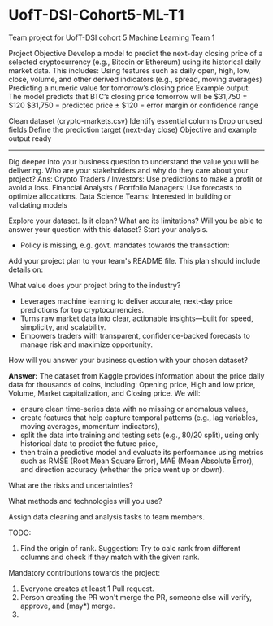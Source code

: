 # UofT-DSI-Cohort5-ML-T1
Team project for UofT-DSI cohort 5 Machine Learning Team 1


Project Objective
Develop a model to predict the next-day closing price of a selected cryptocurrency (e.g., Bitcoin or Ethereum) using its historical daily market data.
This includes:
Using features such as daily open, high, low, close, volume, and other derived indicators (e.g., spread, moving averages)
Predicting a numeric value for tomorrow’s closing price
 Example output:
The model predicts that BTC’s closing price tomorrow will be $31,750 ± $120
$31,750 = predicted price
± $120 = error margin or confidence range

Clean dataset (crypto-markets.csv)
Identify essential columns
Drop unused fields
Define the prediction target (next-day close)
Objective and example output ready


----------------------------------------------------------------------------------
Dig deeper into your business question to understand the value you will be delivering.
Who are your stakeholders and why do they care about your project?
Ans: 
Crypto Traders / Investors: Use predictions to make a profit or avoid a loss.
Financial Analysts / Portfolio Managers: Use forecasts to optimize allocations.
Data Science Teams: Interested in building or validating models

Explore your dataset.
Is it clean? What are its limitations? Will you be able to answer your question with this dataset?
Start your analysis.
- Policy is missing, e.g. govt. mandates towards the transaction: 

Add your project plan to your team's README file.
This plan should include details on:

What value does your project bring to the industry?
- Leverages machine learning to deliver accurate, next-day price predictions for top cryptocurrencies.
- Turns raw market data into clear, actionable insights—built for speed, simplicity, and scalability.
- Empowers traders with transparent, confidence-backed forecasts to manage risk and maximize opportunity.

How will you answer your business question with your chosen dataset?

**Answer:** The dataset from Kaggle provides information about the price daily data for thousands of coins, including: Opening price, High and low price, Volume, Market capitalization, and Closing price. We will:
- ensure clean time-series data with no missing or anomalous values,
- create features that help capture temporal patterns (e.g., lag variables, moving averages, momentum indicators),
- split the data into training and testing sets (e.g., 80/20 split), using only historical data to predict the future price,
- then train a predictive model and evaluate its performance using metrics such as RMSE (Root Mean Square Error), MAE (Mean Absolute Error), and direction accuracy (whether the price went up or down).

What are the risks and uncertainties?

What methods and technologies will you use?


Assign data cleaning and analysis tasks to team members.



TODO:
1. Find the origin of rank. Suggestion: Try to calc rank from different columns and check if they match with the given rank.



Mandatory contributions towards the project:
1. Everyone creates at least 1 Pull request.
2. Person creating the PR won't merge the PR, someone else will verify, approve, and (may*) merge.
3. 
